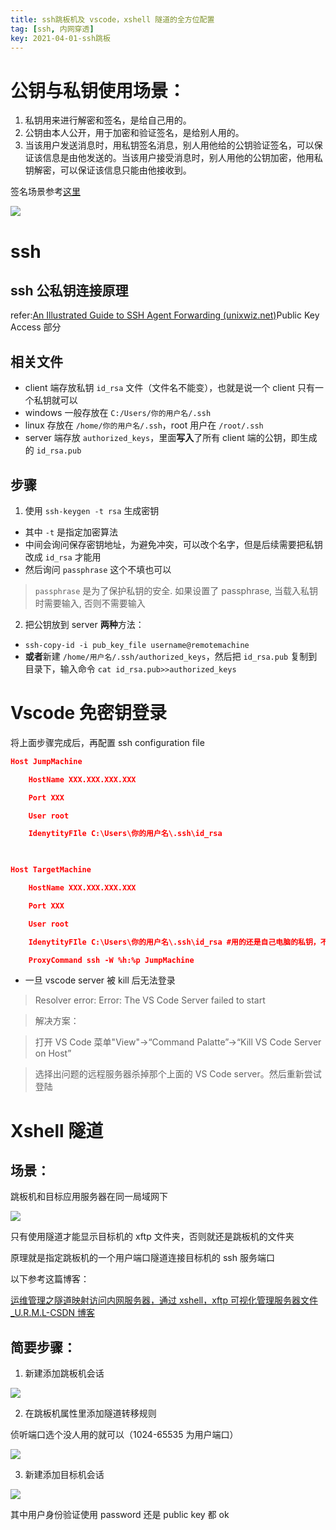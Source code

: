 ```yaml
---
title: ssh跳板机及 vscode，xshell 隧道的全方位配置
tag: [ssh, 内网穿透]
key: 2021-04-01-ssh跳板
---
```


# 公钥与私钥使用场景： 　

1. 私钥用来进行解密和签名，是给自己用的。
2. 公钥由本人公开，用于加密和验证签名，是给别人用的。
3. 当该用户发送消息时，用私钥签名消息，别人用他给的公钥验证签名，可以保证该信息是由他发送的。当该用户接受消息时，别人用他的公钥加密，他用私钥解密，可以保证该信息只能由他接收到。

签名场景参考[这里](https%3A%2F%2Fwww.zhihu.com%2Fquestion%2F25912483%2Fanswer%2F31653639)

![](https://xdo0.github.io/imgsrc/boxcnT1T51VmpxXhwXtTs5RvOfd.png)

# ssh

## ssh 公私钥连接原理

refer:[An Illustrated Guide to SSH Agent Forwarding (unixwiz.net)](http://www.unixwiz.net/techtips/ssh-agent-forwarding.html#chal)Public Key Access 部分

## 相关文件

- client 端存放私钥 `id_rsa` 文件（文件名不能变），也就是说一个 client 只有一个私钥就可以
- windows 一般存放在 `C:/Users/你的用户名/.ssh`
- linux 存放在 `/home/你的用户名/.ssh`，root 用户在 `/root/.ssh`
- server 端存放 `authorized_keys`，里面**写入**了所有 client 端的公钥，即生成的 `id_rsa.pub`

## 步骤

1. 使用 `ssh-keygen -t rsa` 生成密钥

- 其中 `-t` 是指定加密算法
- 中间会询问保存密钥地址，为避免冲突，可以改个名字，但是后续需要把私钥改成 `id_rsa` 才能用
- 然后询问 `passphrase` 这个不填也可以

> `passphrase` 是为了保护私钥的安全. 如果设置了 passphrase, 当载入私钥时需要输入, 否则不需要输入

2. 把公钥放到 server **两种**方法：

- `ssh-copy-id -i pub_key_file username@remotemachine`
- **或者**新建 `/home/用户名/.ssh/authorized_keys`，然后把 `id_rsa.pub` 复制到目录下，输入命令 `cat id_rsa.pub>>authorized_keys`

# Vscode 免密钥登录

将上面步骤完成后，再配置 ssh configuration file

```json
Host JumpMachine             

    HostName XXX.XXX.XXX.XXX 

    Port XXX                 

    User root                

    IdenytityFIle C:\Users\你的用户名\.ssh\id_rsa

 

Host TargetMachine           

    HostName XXX.XXX.XXX.XXX 

    Port XXX                 

    User root                

    IdenytityFIle C:\Users\你的用户名\.ssh\id_rsa #用的还是自己电脑的私钥，不是跳板机的

    ProxyCommand ssh -W %h:%p JumpMachine

```

- 一旦 vscode server 被 kill 后无法登录

> Resolver error: Error: The VS Code Server failed to start

> 解决方案：

> 打开 VS Code 菜单"View"->“Command Palatte”->“Kill VS Code Server on Host”

> 选择出问题的远程服务器杀掉那个上面的 VS Code server。然后重新尝试登陆

# Xshell 隧道

## 场景：

跳板机和目标应用服务器在同一局域网下

![](https://xdo0.github.io/imgsrc/boxcn45vhihkZP9KUM2v4DpbAbg.png)

只有使用隧道才能显示目标机的 xftp 文件夹，否则就还是跳板机的文件夹

原理就是指定跳板机的一个用户端口隧道连接目标机的 ssh 服务端口

以下参考这篇博客：

[运维管理之隧道映射访问内网服务器，通过 xshell，xftp 可视化管理服务器文件_U.R.M.L-CSDN 博客](https://blog.csdn.net/urmljyc/article/details/106836563)

## 简要步骤：

1. 新建添加跳板机会话

![](https://xdo0.github.io/imgsrc/boxcnyiQXCdiI2z3PW9uQi0UkL3.png)

2. 在跳板机属性里添加隧道转移规则

侦听端口选个没人用的就可以（1024-65535 为用户端口）

![](https://xdo0.github.io/imgsrc/boxcnYt4TqQo21TuaIbb1ONMacd.png)

3. 新建添加目标机会话

![](https://xdo0.github.io/imgsrc/boxcnyZ70y5m8IiIkg1nBIBqarg.png)

其中用户身份验证使用 password 还是 public key 都 ok

